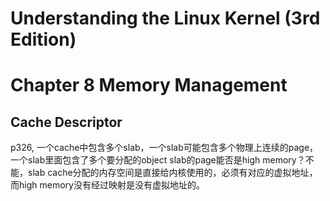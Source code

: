 # Understanding the Linux Kernel (3rd Edition)

# Chapter 8 Memory Management
## Cache Descriptor
p326, 一个cache中包含多个slab，一个slab可能包含多个物理上连续的page，一个slab里面包含了多个要分配的object
slab的page能否是high memory？不能，slab cache分配的内存空间是直接给内核使用的，必须有对应的虚拟地址，而high memory没有经过映射是没有虚拟地址的。

